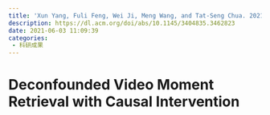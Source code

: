 ```yaml
---
title: 'Xun Yang, Fuli Feng, Wei Ji, Meng Wang, and Tat-Seng Chua. 2021. Deconfounded Video Moment Retrieval with Causal Intervention. In Proceedings of the 44th International ACM SIGIR Conference on Research and Development in Information Retrieval (SIGIR '21). Association for Computing Machinery, New York, NY, USA, 1–10.'
description: https://dl.acm.org/doi/abs/10.1145/3404835.3462823
date: 2021-06-03 11:09:39
categories:
 - 科研成果
---
```

# Deconfounded Video Moment Retrieval with Causal Intervention